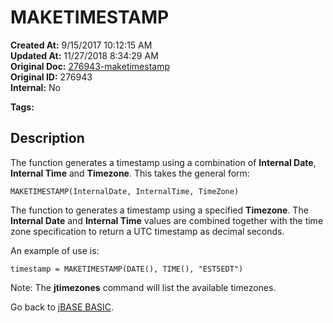 # MAKETIMESTAMP

**Created At:** 9/15/2017 10:12:15 AM  
**Updated At:** 11/27/2018 8:34:29 AM  
**Original Doc:** [276943-maketimestamp](https://docs.jbase.com/36868-jbase-basic/276943-maketimestamp)  
**Original ID:** 276943  
**Internal:** No  

**Tags:**
<badge text='system time' vertical='middle' />

## Description

The function generates a timestamp using a combination of **Internal Date**, **Internal Time** and **Timezone**. This takes the general form:

```
MAKETIMESTAMP(InternalDate, InternalTime, TimeZone)
```

The function to generates a timestamp using a specified **Timezone**. The **Internal Date** and **Internal Time** values are combined together with the time zone specification to return a UTC timestamp as decimal seconds.

An example of use is:

```
timestamp = MAKETIMESTAMP(DATE(), TIME(), "EST5EDT")
```

Note: The **jtimezones** command will list the available timezones.

Go back to [jBASE BASIC](./../jbase-basic-programmers-reference-guide).
